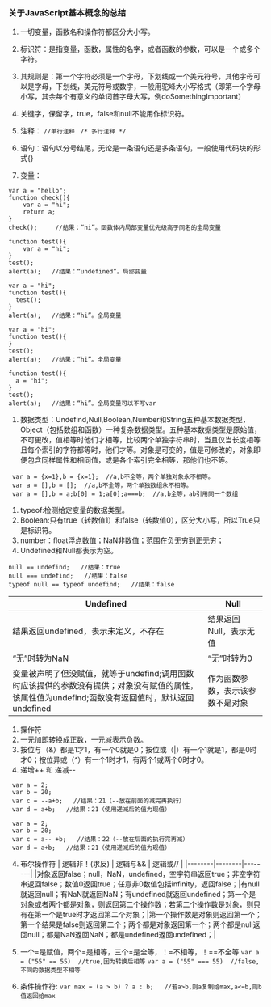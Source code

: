 ### 关于JavaScript基本概念的总结
1. 一切变量，函数名和操作符都区分大小写。
1. 标识符：是指变量，函数，属性的名字，或者函数的参数，可以是一个或多个字符。
 1. 其规则是：第一个字符必须是一个字母，下划线或一个美元符号，其他字母可以是字母，下划线，美元符号或数字，一般用驼峰大小写格式（即第一个字母小写，其余每个有意义的单词首字母大写，例doSomethingImportant）
 1. 关键字，保留字，true，false和null不能用作标识符。
1. 注释：
`//单行注释`
` /* 多行注释 */`

1. 语句：语句以分号结尾，无论是一条语句还是多条语句，一般使用代码块的形式{}
2. 变量：
```
var a = "hello";
function check(){
	var a = "hi";
    return a;
}
check();     //结果：“hi”。函数体内局部变量优先级高于同名的全局变量
```
```
function test(){
	var a = "hi";
}
test();
alert(a);	//结果：“undefined”。局部变量
```
```
var a = "hi";
function test(){
  test();
}
alert(a);   //结果：“hi”。全局变量
```
```
var a = "hi";
function test(){
}
test();
alert(a);   //结果：“hi”。全局变量
```
```
function test(){
  a = "hi";
}
test();
alert(a);   //结果：“hi”。全局变量可以不写var
```

1. 数据类型：Undefind,Null,Boolean,Number和String五种基本数据类型，Object（包括数组和函数）一种复杂数据类型。五种基本数据类型是原始值，不可更改，值相等时他们才相等，比较两个单独字符串时，当且仅当长度相等且每个索引的字符都等时，他们才等。对象是可变的，值是可修改的，对象即便包含同样属性和相同值，或是各个索引完全相等，那他们也不等。
```
 var a = {x=1},b = {x=1};  //a,b不全等，两个单独对象永不相等。
 var a = [],b = [];  //a,b不全等，两个单独数组永不相等。
 var a = [],b = a;b[0] = 1;a[0];a===b;  //a,b全等，ab引用同一个数组
```

 1. typeof:检测给定变量的数据类型。
 2. Boolean:只有true（转数值1）和false（转数值0），区分大小写，所以True只是标识符。
 3. number：float浮点数值；NaN非数值；范围在负无穷到正无穷；
 4. Undefined和Null都表示为空。
```
null == undefind;   //结果：true
null === undefind;   //结果：false
typeof null == typeof undefind;   //结果：false
```
| Undefined | Null |
|--------|--------|
|  结果返回undefined，表示未定义，不存在      |   结果返回Null，表示无值    |
|  “无”时转为NaN      |   “无”时转为0     |
|  变量被声明了但没赋值，就等于undefind;调用函数时应该提供的参数没有提供；对象没有赋值的属性，该属性值为undefind;函数没有返回值时，默认返回undefined     |   作为函数参数，表示该参数不是对象     |

1. 操作符
 1. 一元加即转换成正数，一元减表示负数。
 2. 按位与（&）都是1才1，有一个0就是0；按位或（|）有一个1就是1，都是0时才0；按位异或（^）有一个1时才1，有两个1或两个0时才0。
 3. 递增++ 和 递减--
```
 var a = 2;
 var b = 20;
 var c = --a+b;   //结果：21（--放在前面的减完再执行）
 var d = a+b;   //结果：21（使用递减后的值为现值）
```
```
 var a = 2;
 var b = 20;
 var c = a-- +b;   //结果：22（--放在后面的执行完再减）
 var d = a+b;   //结果：21（使用递减后的值为现值）
```

 4. 布尔操作符
     | 逻辑非！(求反) | 逻辑与&& | 逻辑或// |
     |--------|--------|--------|
     |对象返回false；null，NaN，undefined，空字符串返回true；非空字符串返回false；数值0返回true；任意非0数值包括infinity，返回false；|有null就返回null；有NaN就返回NaN；有undefined就返回undefined；第一个是对象或者两个都是对象，则返回第二个操作数；若第二个操作数是对象，则只有在第一个是true时才返回第二个对象；|第一个操作数是对象则返回第一个；第一个结果是false则返回第二个；两个都是对象返回第一个；两个都是null返回null；都是NaN返回NaN；都是undefined返回undefined；|
1. 一个=是赋值，两个=是相等，三个=是全等，！=不相等，！==不全等
`var a = ("55" == 55)  //true,因为转换后相等`
`var a = ("55" === 55)  //false,不同的数据类型不相等`

1. 条件操作符:
`var max = (a > b) ? a : b;   //若a>b,则a复制给max,a<=b,则b值返回给max`

